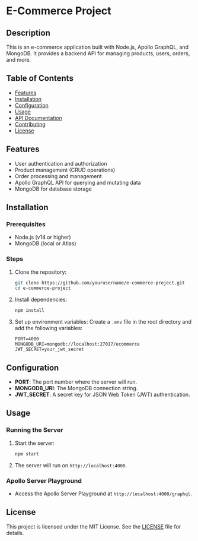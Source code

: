 # E-Commerce Project

## Description
This is an e-commerce application built with Node.js, Apollo GraphQL, and MongoDB. It provides a backend API for managing products, users, orders, and more.

## Table of Contents
- [Features](#features)
- [Installation](#installation)
- [Configuration](#configuration)
- [Usage](#usage)
- [API Documentation](#api-documentation)
- [Contributing](#contributing)
- [License](#license)

## Features
- User authentication and authorization
- Product management (CRUD operations)
- Order processing and management
- Apollo GraphQL API for querying and mutating data
- MongoDB for database storage

## Installation

### Prerequisites
- Node.js (v14 or higher)
- MongoDB (local or Atlas)

### Steps
1. Clone the repository:
    ```sh
    git clone https://github.com/yourusername/e-commerce-project.git
    cd e-commerce-project
    ```

2. Install dependencies:
    ```sh
    npm install
    ```

3. Set up environment variables:
    Create a `.env` file in the root directory and add the following variables:
    ```env
    PORT=4000
    MONGODB_URI=mongodb://localhost:27017/ecommerce
    JWT_SECRET=your_jwt_secret
    ```

## Configuration
- **PORT**: The port number where the server will run.
- **MONGODB_URI**: The MongoDB connection string.
- **JWT_SECRET**: A secret key for JSON Web Token (JWT) authentication.

## Usage

### Running the Server
1. Start the server:
    ```sh
    npm start
    ```
2. The server will run on `http://localhost:4000`.

### Apollo Server Playground
- Access the Apollo Server Playground at `http://localhost:4000/graphql`.


## License
This project is licensed under the MIT License. See the [LICENSE](LICENSE) file for details.
